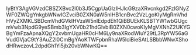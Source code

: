 IyBtY3AgVGVzdCBSZXBvc2l0b3J5CgpUaGlzIHJlcG9zaXRvcnkgd2FzIGNyZWF0ZWQgYnkgbWNwIGZvciB0ZXN0aW5nIHB1cnBvc2VzLgoKIyMgRmVhdHVyZXMKLSBDcmVhdGVkIHVzaW5nIEdpdEh1QiBBUEkKLSBTYW1wbGUgcmVwb3NpdG9yeSBmb3IgYXV0b21hdGlvbiB0ZXN0cwoKIyMgVXNhZ2UKYGBgYmFzaApnaXQgY2xvbmUgaHR0cHM6Ly9naXRodWIuY29tL3RpYW56aGVudGVjaC9tY3AuZ2l0CmBgYAoKTWFpbnRhaW5lciBieSAtLSBbbWNwXShodHRwczovL2dpdGh1Yi5jb20vbWNwKQ==